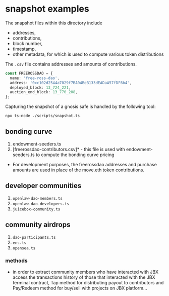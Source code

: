 # snapshot examples

The snapshot files within this directory include

- addresses,
- contributions,
- block number,
- timestamp,
- other metadata,
  for which is used to compute various token distributions

The `.csv` file contains addresses and amounts of contributions.

```typescript
const FREEROSSDAO = {
  name: 'free-ross-dao',
  address: '0xc102d2544a7029f7BA04BeB133dEADaA57fDF6b4',
  deployed_block: 13_724_221,
  auction_end_block: 13_770_208,
};
```

Capturing the snapshot of a gnosis safe is handled by the following tool:

```sh
npx ts-node ./scripts/snapshot.ts
```

## bonding curve

1. endowment-seeders.ts
2. [freerossdao-contributors.csv]\* - this file is used with endowment-seeders.ts to compute the bonding curve pricing

- For development purposes, the freerossdao addresses and purchase amounts are used in place of the move.eth token contributions.

## developer communities

1. `openlaw-dao-members.ts`
2. `openlaw-dao-developers.ts`
3. `juicebox-community.ts`

## community airdrops

1. `dao-participants.ts`
2. `ens.ts`
3. `opensea.ts`

### methods

- in order to extract community members who have interacted with JBX access the transactions history of those that interacted with the JBX terminal contract, Tap method for distributing payout to contributors and Pay/Redeem method for buy/sell with projects on JBX platform...
